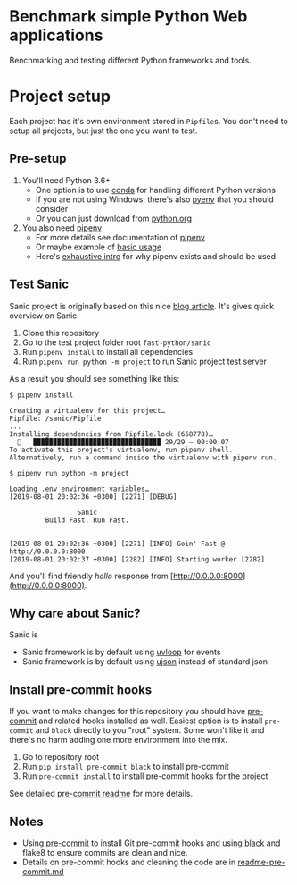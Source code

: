 # Benchmark simple Python Web applications

Benchmarking and testing different Python frameworks and tools.

# Project setup

Each project has it's own environment stored in `Pipfile`s. You don't need to setup all projects, but just the one you want to test.

## Pre-setup

1. You'll need Python 3.6+
	- One option is to use [conda](https://docs.conda.io/en/latest/) for handling different Python versions
	- If you are not using Windows, there's also [pyenv](https://github.com/pyenv/pyenv) that you should consider
	- Or you can just download from [python.org](https://www.python.org/downloads/)
1. You also need [pipenv](https://github.com/pypa/pipenv)
	- For more details see documentation of [pipenv](https://docs.pipenv.org/en/latest/)
	- Or maybe example of [basic usage](https://docs.pipenv.org/en/latest/basics/)
	- Here's [exhaustive intro](https://realpython.com/pipenv-guide/) for why pipenv exists and should be used


## Test Sanic

Sanic project is originally based on this nice [blog article](https://medium.com/free-code-camp/goin-fast-and-asynchronous-with-python-and-sanic-387d722f3668). It's gives quick overview on Sanic.

1. Clone this repository
1. Go to the test project folder root `fast-python/sanic`
1. Run `pipenv install` to install all dependencies
1. Run `pipenv run python -m project` to run Sanic project test server

As a result you should see something like this:

```
$ pipenv install

Creating a virtualenv for this project…
Pipfile: /sanic/Pipfile
...
Installing dependencies from Pipfile.lock (668778)…
  🐍   ▉▉▉▉▉▉▉▉▉▉▉▉▉▉▉▉▉▉▉▉▉▉▉▉▉▉▉▉▉▉▉▉ 29/29 — 00:00:07
To activate this project's virtualenv, run pipenv shell.
Alternatively, run a command inside the virtualenv with pipenv run.

$ pipenv run python -m project

Loading .env environment variables…
[2019-08-01 20:02:36 +0300] [2271] [DEBUG]

                 Sanic
         Build Fast. Run Fast.


[2019-08-01 20:02:36 +0300] [2271] [INFO] Goin' Fast @ http://0.0.0.0:8000
[2019-08-01 20:02:37 +0300] [2282] [INFO] Starting worker [2282]
```

And you'll find friendly _hello_ response from [http://0.0.0.0:8000](http://0.0.0.0:8000).


## Why care about Sanic?

Sanic is

- Sanic framework is by default using [uvloop](https://magic.io/blog/uvloop-blazing-fast-python-networking/) for events
- Sanic framework is by default using [ujson](https://pypi.org/project/ujson/) instead of standard json



## Install pre-commit hooks

If you want to make changes for this repository you should have [pre-commit](https://pre-commit.com/) and related hooks installed as well. Easiest option is to install `pre-commit` and `black` directly to you "root" system. Some won't like it and there's no harm adding one more environment into the mix.

1. Go to repository root
1. Run `pip install pre-commit black` to install pre-commit
1. Run `pre-commit install` to install pre-commit hooks for the project

See detailed [pre-commit readme](README-pre-commit.md) for more details.


## Notes

- Using [pre-commit]() to install Git pre-commit hooks and using [black](https://github.com/python/black) and flake8 to ensure commits are clean and nice.
- Details on pre-commit hooks and cleaning the code are in [readme-pre-commit.md](readme-pre-commit.md)
